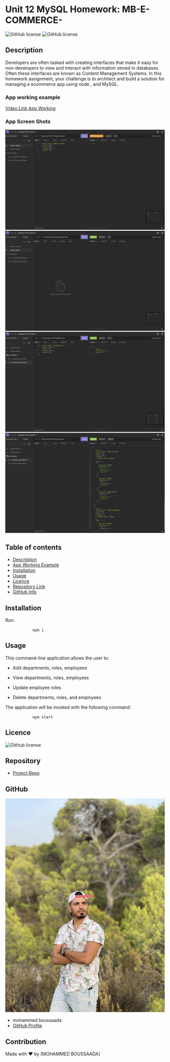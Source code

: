# Unit 12 MySQL Homework: MB-E-COMMERCE-

![GitHub license](https://img.shields.io/badge/Made%20by-%40mohamed0228-orange)
![GitHub license](https://img.shields.io/badge/license-MIT-blue.svg)

## Description 

Developers are often tasked with creating interfaces that make it easy for non-developers to view and interact with information stored in databases. Often these interfaces are known as Content Management Systems. In this homework assignment, your challenge is to architect and build a solution for managing a ecommerce app using node , and MySQL.

### App working example

  
[Video Link App Working](https://drive.google.com/file/d/16JUN2I-RTrpm27yqwN9kSBm2GpV8TpVb/view)

### App Screen Shots

![Foto1](pic.png) 
![Foto2](pic1.png)   
![Foto3](pic2.png)
![Foto4](pic3.png)
## Table of contents

- [Description](#Description)
- [App Working Example](#Description)
- [Installation](#Installation)
- [Usage](#Usage)
- [Licence](#Licence)
- [Repository Link](#Repository)
- [GitHub Info](#GitHub) 

## Installation
Run:

                npm i

## Usage

This command-line application allows the user to:

  * Add departments, roles, employees

  * View departments, roles, employees

  * Update employee roles

 

  * Delete departments, roles, and employees

The application will be invoked with the following command:

                npm start
## Licence

![GitHub license](https://img.shields.io/badge/license-MIT-blue.svg)

## Repository

- [Project Repo](https://github.com/mohamed0228/MB-E-commerce-)

## GitHub

![Image of me](pic4.png)
- mohammed boussaada
- [GitHub Profile](https://github.com/mohamed0228)
## Contribution
Made with ❤️ by [MOHAMMED BOUSSAADA]